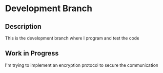 # Development Branch
## Description
This is the development branch where I program and test the code
## Work in Progress
I'm trying to implement an encryption protocol to secure the communication